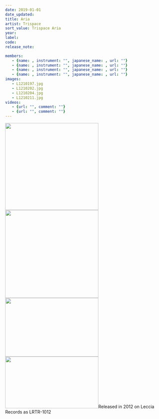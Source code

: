 ```yaml
---
date: 2019-01-01
date_updated: 
title: Aria
artist: Trispace
sort_value: Trispace Aria
year: 
label: 
code: 
release_note: 

members:
   - {name: , instrument: "", japanese_name: , url: ""}
   - {name: , instrument: "", japanese_name: , url: ""}
   - {name: , instrument: "", japanese_name: , url: ""}
   - {name: , instrument: "", japanese_name: , url: ""}
images: 
   - L1210197.jpg
   - L1210202.jpg
   - L1210204.jpg
   - L1210211.jpg
videos: 
   - {url: "", comment: ""}
   - {url: "", comment: ""}
---
```

<a href="http://www.jjazzist.com/wp-content/uploads/2018/08/L1210197.jpg"><img class="alignnone size-medium wp-image-3561" src="http://www.jjazzist.com/wp-content/uploads/2018/08/L1210197-300x279.jpg" alt="" width="300" height="279" /></a> <a href="http://www.jjazzist.com/wp-content/uploads/2018/08/L1210202.jpg"><img class="alignnone size-medium wp-image-3562" src="http://www.jjazzist.com/wp-content/uploads/2018/08/L1210202-300x282.jpg" alt="" width="300" height="282" /></a> <a href="http://www.jjazzist.com/wp-content/uploads/2018/08/L1210204.jpg"><img class="alignnone size-medium wp-image-3563" src="http://www.jjazzist.com/wp-content/uploads/2018/08/L1210204-300x188.jpg" alt="" width="300" height="188" /></a> <a href="http://www.jjazzist.com/wp-content/uploads/2018/08/L1210211.jpg"><img class="alignnone size-medium wp-image-3564" src="http://www.jjazzist.com/wp-content/uploads/2018/08/L1210211-300x166.jpg" alt="" width="300" height="166" /></a>Released in 2012 on Leccia Records as LRTR-1012
